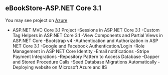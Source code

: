## eBookStore-ASP.NET Core 3.1
You may see project on [Azure](https://ebookstore-web.azurewebsites.net/)

- ASP.NET MVC Core 3.1 Project
-Sessions in ASP.NET Core 3.1
-Custom Tag Helpers in ASP.NET Core 3.1
-View Components and Partial Views in ASP.NET Core
-Bootstrap v4
-Authentication and Authorization in ASP NET Core 3.1
-Google and Facebook Authentication/Login
-Role Management in ASP NET Core Identity
-Email notifications
-Stripe Payment Integrations
-Repository Pattern to Access Database
-Dapper and Stored Procedure Calls
-Seed Database Migrations Automatically
-Deploying website on Microsoft Azure and IIS

